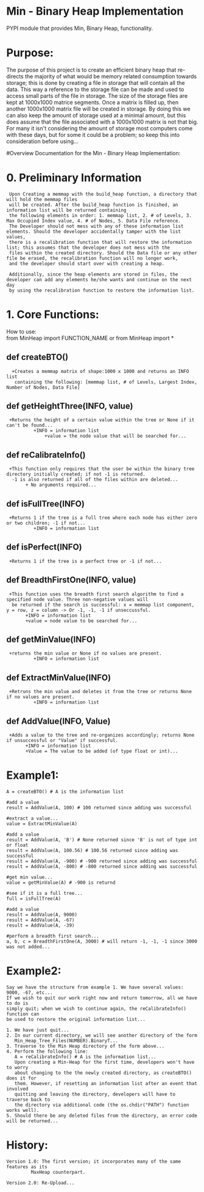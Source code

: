 # Min - Binary Heap Implementation
PYPI module that provides Min, Binary Heap, functionality.

# Purpose: 
The purpose of this project is to create an efficient binary heap
that re-directs the majority of what would be memory related consumption towards
storage; this is done by creating a file in storage that will contain all the data. 
This way a reference to the storage file can be made and used to access small parts of
the file in storage. The size of the storage files are kept at 1000x1000 matrice segments.
Once a matrix is filled up, then another 1000x1000 matrix file will be created in storage.
By doing this we can also keep the amount of storage used at a minimal amount, but this does
assume that the file associated with a 1000x1000 matrix is not that big. For many it isn't
considering the amount of storage most computers come with these days, but for some it could be
a problem; so keep this into consideration before using...

#Overview
Documentation for the Min - Binary Heap Implementation:
# 0. Preliminary Information

     Upon Creating a memmap with the build_heap function, a directory that will hold the memmap files
     will be created. After the build_heap function is finished, an information list will be returned containing
     the following elements in order: 1. memmap list, 2. # of Levels, 3. Max Occupied Index value, 4. # of Nodes, 5. Data File reference.
     The Developer should not mess with any of these information list elements. Should the developer accidentally tamper with the list values,
     there is a recalibration function that will restore the information list; this assumes that the developer does not mess with the
     files within the created directory. Should the Data file or any other file be erased, the recalibration function will no longer work,
     and the developer should start over with creating a heap.

     Additionally, since the heap elements are stored in files, the developer can add any elements he/she wants and continue on the next day
     by using the recalibration function to restore the information list.

# 1. Core Functions:

  How to use: <br/>
      from MinHeap import FUNCTION_NAME or from MinHeap import *

  ## def createBTO()
      +Creates a memmap matrix of shape:1000 x 1000 and returns an INFO list
       containing the following: [memmap list, # of Levels, Largest Index, Number of Nodes, Data File]

  ## def getHeightThree(INFO, value)
     +Returns the height of a certain value within the tree or None if it can't be found...
     	      +INFO = information list
	      	      +value = the node value that will be searched for...

  ## def reCalibrateInfo()
     +This function only requires that the user be within the binary tree directory initially created; if not -1 is returned.
      -1 is also returned if all of the files within are deleted...
     	   + No arguments required...

  ## def isFullTree(INFO)
     +Returns 1 if the tree is a full tree where each node has either zero or two children; -1 if not...
     	      +INFO = information list

  ## def isPerfect(INFO)
     +Returns 1 if the tree is a perfect tree or -1 if not...

  ## def BreadthFirstOne(INFO, value)
     +This function uses the breadth first search algorithm to find a specified node value. Three non-negative values will
      be returned if the search is successful: x = memmap list component, y = row, z = column -> Or -1, -1, -1 if unseccussful.
     	   +INFO = information list
	   	   +value = node value to be searched for...

  ## def getMinValue(INFO)
     +returns the min value or None if no values are present.
     	      +INFO = information list

  ## def ExtractMinValue(INFO)
     +Retruns the min value and deletes it from the tree or returns None if no values are present.
     	      +INFO = information list

  ## def AddValue(INFO, Value)
     +Adds a value to the tree and re-organizes accordingly; returns None if unsuccessful or "Value" if successful.
     	   +INFO = information list
	   	   +Value = The value to be added (of type float or int)...

# Example1:

	A = createBTO() # A is the information list

	#add a value
	result = AddValue(A, 100) # 100 returned since adding was successful

	#extract a value...
	value = ExtractMinValue(A)

	#add a value
	result = AddValue(A, 'B') # None returned since 'B' is not of type int or float
	result = AddValue(A, 100.56) # 100.56 returned since adding was successful
	result = AddValue(A, -900) # -900 returned since adding was successful
	result = AddValue(A, -800) # -800 returned since adding was successful

	#get min value...
	value = getMinValue(A) # -900 is returnd

	#see if it is a full tree...
	full = isFullTree(A)

	#add a value
	result = AddValue(A, 9000)
	result = AddValue(A, -67)
	result = AddValue(A, -39)

	#perform a breadth first search...
	a, b, c = BreadthFirstOne(A, 3000) # will return -1, -1, -1 since 3000 was not added...

# Example2:

	Say we have the structure from example 1. We have several values: 9000, -67, etc...
	If we wish to quit our work right now and return tomorrow, all we have to do is
	simply quit; when we wish to continue again, the reCalibrateInfo() function can
	be used to restore the original information list...

	1. We have just quit...
	2. In our current directory, we will see another directory of the form
	   Min_Heap_Tree_Files(NUMBER).BinaryT...
	3. Traverse to the Min Heap directory of the form above...
	4. Perform the following line:
	   A = reCalibrateInfo() # A is the information list...
	   Upon creating a Min-Heap for the first time, developers won't have to worry
	   about changing to the the newly created directory, as createBTO() does it for
	   them. However, if resetting an information list after an event that involved
	   quitting and leaving the directory, developers will have to traverse back to
	   the directory via additional code (the os.chdir("PATH") function works well).
	5. Should there be any deleted files from the directory, an error code will be returned...

# History:

	Version 1.0: The first version; it incorporates many of the same features as its
		     MaxHeap counterpart.

	Version 2.0: Re-Upload...
